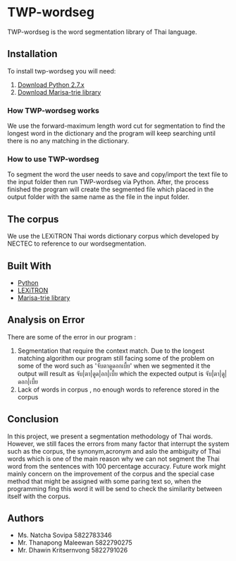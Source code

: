 # TWP-wordseg

TWP-wordseg is the word segmentation library of Thai language.

## Installation

To install twp-wordseg you will need:
  1. [Download Python 2.7.x](https://www.python.org/download/releases/2.7/)
  2. [Download Marisa-trie library](https://pypi.python.org/pypi/marisa-trie)
   

### How TWP-wordseg works

We use the forward-maximum length word cut for segmentation to find the longest word in the dictionary and the program will keep searching until there is no any matching in the dictionary.

### How to use TWP-wordseg

To segment the word the user needs to save and copy/import the text file to the input folder then run TWP-wordseg via Python.
After, the process finished the program will create the segmented file which placed in the output folder with the same name as the file in the input folder. 

### 


## The corpus

We use the LEXiTRON Thai words dictionary corpus which developed by NECTEC to reference to our wordsegmentation.

## Built With

* [Python](https://www.python.org) 
* [LEXiTRON](http://lexitron.nectec.or.th)
* [Marisa-trie library](https://pypi.python.org/pypi/marisa-trie)

## Analysis on Error 

There are some of the error in our program :
  1. Segmentation that require the context match. Due to the longest matching algorithm our program still facing some of the problem on some of the word such as 'จับตาดูดอกเบี้ย' when we segmented it the output will result as จับ|ตา|ดูด|อก|เบี้ย which the expected output is จับ|ตา|ดู|ดอก|เบี้ย</br>
  2. Lack of words in corpus , no enough words to reference stored in the corpus
   

## Conclusion

In this project, we present a segmentation methodology of Thai words. However, we still faces the errors from many factor that interrupt  the system such as the corpus, the synonym,acronym and aslo the ambiguity of Thai words which is one of the main reason why we can not segment the Thai word from the sentences with 100 percentage accuracy.
Future work might mainly concern on the improvement of the corpus and the special case method that might be assigned with some paring text so, when the programming fing this word it will be send to check the similarity between itself with the corpus.

## Authors
* Ms. Natcha  Sovipa  5822783346 
* Mr. Thanapong  Maleewan  5822790275
* Mr. Dhawin Kritsernvong  5822791026
